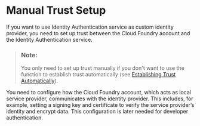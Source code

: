 <!-- loio36214a93a8864662996a0d0814f3e1b7 -->

# Manual Trust Setup

If you want to use Identity Authentication service as custom identity provider, you need to set up trust between the Cloud Foundry account and the Identity Authentication service.

> ### Note:  
> You only need to set up trust manually if you don't want to use the function to establish trust automatically \(see [Establishing Trust Automatically](establishing-trust-automatically-b9f4b0d.md)\).

You need to configure how the Cloud Foundry account, which acts as local service provider, communicates with the identity provider. This includes, for example, setting a signing key and certificate to verify the service provider’s identity and encrypt data. This configuration is later needed for developer authentication.

